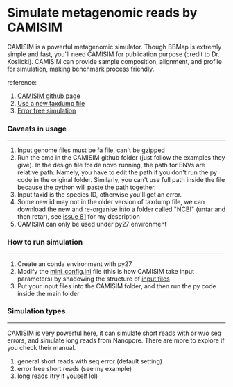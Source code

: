 # Simulate metagenomic reads by CAMISIM

CAMISIM is a powerful metagenomic simulator. Though BBMap is extremly simple and fast, you'll need CAMISIM for publication purpose (credit to Dr. Koslicki). CAMISIM can provide sample composition, alignment, and profile for simulation, making benchmark process friendly.

reference:
1. [CAMISIM github page](https://github.com/CAMI-challenge/CAMISIM)
2. [Use a new taxdump file](https://github.com/CAMI-challenge/CAMISIM/issues/81)
3. [Error free simulation](https://github.com/CAMI-challenge/CAMISIM/issues/53)

### Caveats in usage
---
1. Input genome files must be fa file, can't be gzipped
2. Run the cmd in the CAMISIM github folder (just follow the examples they give). In the design file for de novo running, the path for ENVs are relative path. Namely, you have to edit the path if you don't run the py code in the original folder. Similarly, you can't use full path inside the file because the python will paste the path together.
3. Input taxid is the species ID, otherwise you'll get an error.
4. Some new id may not in the older version of taxdump file, we can download the new and re-organise into a folder called "NCBI" (untar and then retar), see [issue 81](https://github.com/CAMI-challenge/CAMISIM/issues/81) for my description
5. CAMISIM can only be used under py27 environment

### How to run simulation
---
1. Create an conda environment with py27
2. Modify the [mini_config.ini](https://github.com/CAMI-challenge/CAMISIM/wiki/Configuration-File-Options) file (this is how CAMISIM take input parameters) by shadowing the structure of [input files](https://github.com/CAMI-challenge/CAMISIM/wiki/File-Formats)
3. Put your input files into the CAMISIM folder, and then run the py code inside the main folder


### Simulation types
---
CAMISIM is very powerful here, it can simulate short reads with or w/o seq errors, and simulate long reads from Nanopore. There are more to explore if you check their manual.
1. general short reads with seq error (default setting)
2. error free short reads (see my example)
3. long reads (try it youself lol)
